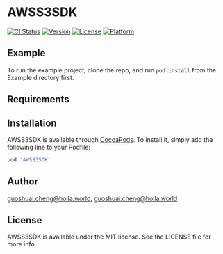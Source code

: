 # AWSS3SDK

[![CI Status](https://img.shields.io/travis/guoshuai.cheng@holla.world/AWSS3SDK.svg?style=flat)](https://travis-ci.org/guoshuai.cheng@holla.world/AWSS3SDK)
[![Version](https://img.shields.io/cocoapods/v/AWSS3SDK.svg?style=flat)](https://cocoapods.org/pods/AWSS3SDK)
[![License](https://img.shields.io/cocoapods/l/AWSS3SDK.svg?style=flat)](https://cocoapods.org/pods/AWSS3SDK)
[![Platform](https://img.shields.io/cocoapods/p/AWSS3SDK.svg?style=flat)](https://cocoapods.org/pods/AWSS3SDK)

## Example

To run the example project, clone the repo, and run `pod install` from the Example directory first.

## Requirements

## Installation

AWSS3SDK is available through [CocoaPods](https://cocoapods.org). To install
it, simply add the following line to your Podfile:

```ruby
pod 'AWSS3SDK'
```

## Author

guoshuai.cheng@holla.world, guoshuai.cheng@holla.world

## License

AWSS3SDK is available under the MIT license. See the LICENSE file for more info.
